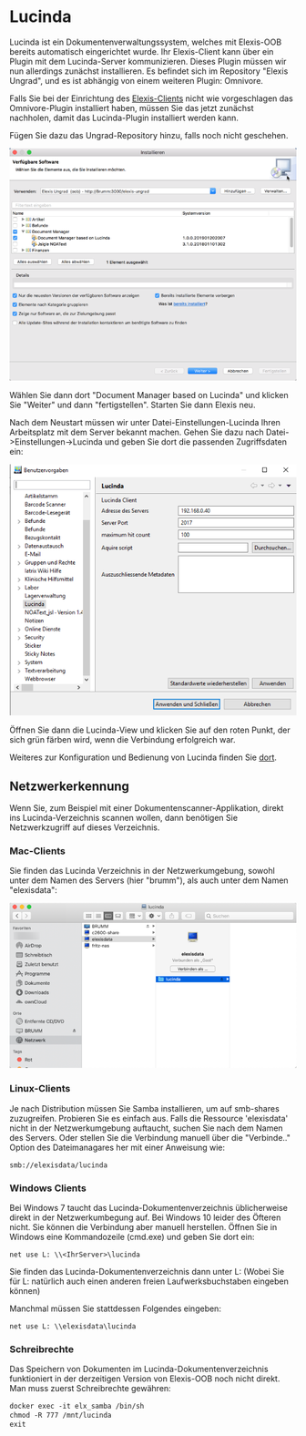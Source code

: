 # Lucinda

Lucinda ist ein Dokumentenverwaltungssystem, welches mit Elexis-OOB bereits automatisch eingerichtet wurde. Ihr Elexis-Client kann über ein Plugin mit dem Lucinda-Server kommunizieren. Dieses Plugin müssen wir nun allerdings zunächst installieren. Es befindet sich im Repository "Elexis Ungrad", und es ist abhängig von einem weiteren Plugin: Omnivore.

Falls Sie bei der Einrichtung des [Elexis-Clients](elexis.md) nicht wie vorgeschlagen das Omnivore-Plugin installiert haben, müssen Sie das jetzt zunächst nachholen, damit das Lucinda-Plugin installiert werden kann.

Fügen Sie dazu das Ungrad-Repository hinzu, falls noch nicht geschehen.

![](../images/lucinda_use_01.png)

Wählen Sie dann dort "Document Manager based on Lucinda" und klicken Sie "Weiter" und dann "fertigstellen". Starten Sie dann Elexis neu.


Nach dem Neustart müssen wir unter Datei-Einstellungen-Lucinda Ihren Arbeitsplatz mit dem Server bekannt machen. Gehen Sie dazu nach Datei->Einstellungen->Lucinda und geben Sie dort die passenden Zugriffsdaten ein:

![](../images/lucinda_01.png)

Öffnen Sie dann die Lucinda-View und klicken Sie auf den roten Punkt, der sich grün färben wird, wenn die Verbindung erfolgreich war. 

Weiteres zur Konfiguration und Bedienung von Lucinda finden Sie [dort](https://elexis.ch/ungrad/features/lucinda/).


## Netzwerkerkennung

Wenn Sie, zum Beispiel mit einer Dokumentenscanner-Applikation, direkt ins Lucinda-Verzeichnis scannen wollen, dann benötigen Sie Netzwerkzugriff auf dieses Verzeichnis. 

### Mac-Clients

Sie finden das Lucinda Verzeichnis in der Netzwerkumgebung, sowohl unter dem Namen des Servers (hier "brumm"), als auch unter dem Namen "elexisdata":

![](../images/lucinda_04.png)

### Linux-Clients

Je nach Distribution müssen Sie Samba installieren, um auf smb-shares zuzugreifen. Probieren Sie es einfach aus. Falls die Ressource 'elexisdata' nicht in der Netzwerkumgebung auftaucht, suchen Sie nach dem Namen des Servers. Oder stellen Sie die Verbindung manuell über die "Verbinde.." Option des Dateimanagares her  mit einer Anweisung wie:

```
smb://elexisdata/lucinda
```

### Windows Clients

Bei Windows 7 taucht das Lucinda-Dokumentenverzeichnis üblicherweise direkt in der Netzwerkumbegung auf. Bei Windows 10 leider des Öfteren nicht. Sie können die Verbindung aber manuell herstellen. Öffnen Sie in Windows eine Kommandozeile (cmd.exe) und geben Sie dort ein:

```
net use L: \\<IhrServer>\lucinda
```
Sie finden das Lucinda-Dokumentenverzeichnis dann unter L: (Wobei Sie für L: natürlich auch einen anderen freien Laufwerksbuchstaben eingeben können)

Manchmal müssen Sie stattdessen Folgendes eingeben: 

```
net use L: \\elexisdata\lucinda
```

### Schreibrechte
Das Speichern von Dokumenten im Lucinda-Dokumentenverzeichnis funktioniert in der derzeitigen Version von Elexis-OOB noch nicht direkt. Man muss zuerst Schreibrechte gewähren:


```
docker exec -it elx_samba /bin/sh
chmod -R 777 /mnt/lucinda
exit
```
